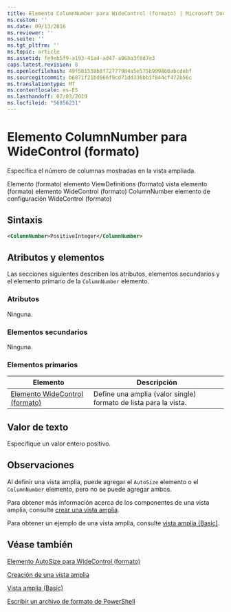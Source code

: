 ```yaml
---
title: Elemento ColumnNumber para WideControl (formato) | Microsoft Docs
ms.custom: ''
ms.date: 09/13/2016
ms.reviewer: ''
ms.suite: ''
ms.tgt_pltfrm: ''
ms.topic: article
ms.assetid: fe9eb5f9-a193-41a4-ad47-a96ba3f8d7e3
caps.latest.revision: 8
ms.openlocfilehash: 49f501538b8f72777984a5e575b999866abcdebf
ms.sourcegitcommit: b6871f21bd666f9cd71dd336bb3f844cf472b56c
ms.translationtype: MT
ms.contentlocale: es-ES
ms.lasthandoff: 02/03/2019
ms.locfileid: "56856231"
---
```

# <a name="columnnumber-element-for-widecontrol-format"></a>Elemento ColumnNumber para WideControl (formato)

Especifica el número de columnas mostradas en la vista ampliada.

Elemento (formato) elemento ViewDefinitions (formato) vista elemento (formato) elemento WideControl (formato) ColumnNumber elemento de configuración WideControl (formato)

## <a name="syntax"></a>Sintaxis

```xml
<ColumnNumber>PositiveInteger</ColumnNumber>
```

## <a name="attributes-and-elements"></a>Atributos y elementos

Las secciones siguientes describen los atributos, elementos secundarios y el elemento primario de la `ColumnNumber` elemento.

### <a name="attributes"></a>Atributos

Ninguna.

### <a name="child-elements"></a>Elementos secundarios

Ninguna.

### <a name="parent-elements"></a>Elementos primarios

|Elemento|Descripción|
|-------------|-----------------|
|[Elemento WideControl (formato)](./widecontrol-element-format.md)|Define una amplia (valor single) formato de lista para la vista.|

## <a name="text-value"></a>Valor de texto

Especifique un valor entero positivo.

## <a name="remarks"></a>Observaciones

Al definir una vista amplia, puede agregar el `AutoSize` elemento o el `ColumnNumber` elemento, pero no se puede agregar ambos.

Para obtener más información acerca de los componentes de una vista amplia, consulte [crear una vista amplia](./creating-a-wide-view.md).

Para obtener un ejemplo de una vista amplia, consulte [vista amplia (Basic)](./wide-view-basic.md).

## <a name="see-also"></a>Véase también

[Elemento AutoSize para WideControl (formato)](./autosize-element-for-widecontrol-format.md)

[Creación de una vista amplia](./creating-a-wide-view.md)

[Vista amplia (Basic)](./wide-view-basic.md)

[Escribir un archivo de formato de PowerShell](./writing-a-powershell-formatting-file.md)
